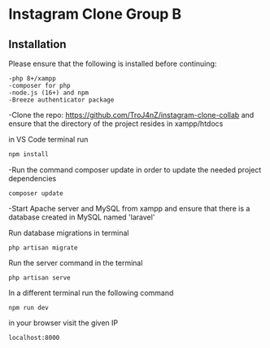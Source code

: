 
# Instagram Clone Group B
    





## Installation

Please ensure that the following is installed before continuing: 

```
-php 8+/xampp
-composer for php
-node.js (16+) and npm
-Breeze authenticator package
```
 
-Clone the repo: https://github.com/TroJ4nZ/instagram-clone-collab and ensure that the directory of the project resides in xampp/htdocs

in VS Code terminal run
```bash
npm install
```

-Run the command composer update in order to update the needed project dependencies
```
composer update
```
-Start Apache server and MySQL from xampp and ensure that there is a database created in MySQL named 'laravel'

Run database migrations in terminal
```
php artisan migrate
```
Run the server command in the terminal
```
php artisan serve
```
In a different terminal run the following command
```
npm run dev
```

in your browser visit the given IP
```
localhost:8000
```
